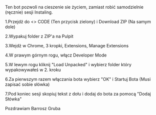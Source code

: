 Ten bot pozwoli na cieszenie sie życiem, zamiast robić samodzielnie (ręcznie) sesji Instaling.

1.Przejdż do <> CODE (Ten przycisk zielony) i Download ZIP (Na samym dole)

2.Wypakuj folder z ZIP'a na Pulpit

3.Wejdż w Chrome, 3 kropki, Extensions, Manage Extensions

4.W prawym górnym rogu, włącz Developer Mode

5.W lewym rogu kliknij "Load Unpacked" i wybierz folder który wypakowywałeś w 2. kroku

6.Za pierwszym razem włączania bota wybierz "OK" i Startuj Bota (Musi zapisać sobie słówka)

7.Pod koniec sesji skopiuj tekst z dołu i dodaj do bota za pomocą "Dodaj Słówka"

Pozdrawiam Barrosz Gruba
